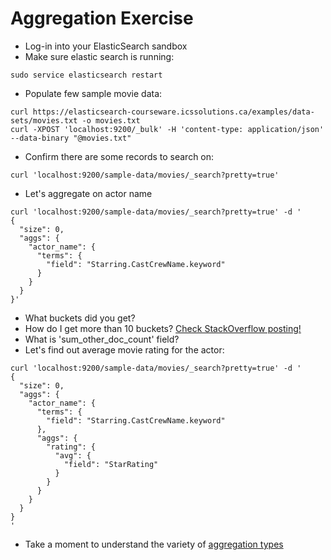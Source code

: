 # Aggregation Exercise #

* Log-in into your ElasticSearch sandbox
* Make sure elastic search is running:
```
sudo service elasticsearch restart
```
* Populate few sample movie data:
```
curl https://elasticsearch-courseware.icssolutions.ca/examples/data-sets/movies.txt -o movies.txt
curl -XPOST 'localhost:9200/_bulk' -H 'content-type: application/json' --data-binary "@movies.txt"
```
* Confirm there are some records to search on:
```
curl 'localhost:9200/sample-data/movies/_search?pretty=true'
```
* Let's aggregate on actor name
```
curl 'localhost:9200/sample-data/movies/_search?pretty=true' -d '
{
  "size": 0,
  "aggs": {
    "actor_name": {
      "terms": {
        "field": "Starring.CastCrewName.keyword"
      }
    }
  }
}'
```
* What buckets did you get?
* How do I get more than 10 buckets? <a href="http://stackoverflow.com/questions/22927098/show-all-elasticsearch-aggregation-results-buckets-and-not-just-10" target="_blank">Check StackOverflow posting!</a>
* What is 'sum_other_doc_count' field?
* Let's find out average movie rating for the actor:
```
curl 'localhost:9200/sample-data/movies/_search?pretty=true' -d '
{
  "size": 0,
  "aggs": {
    "actor_name": {
      "terms": {
        "field": "Starring.CastCrewName.keyword"
      },
      "aggs": {
        "rating": {
          "avg": {
            "field": "StarRating"
          }
        }
      }
    }
  }
}
'
```
* Take a moment to understand the variety of <a href="https://www.elastic.co/guide/en/elasticsearch/reference/current/search-aggregations.html" target="_blank">aggregation types</a>
